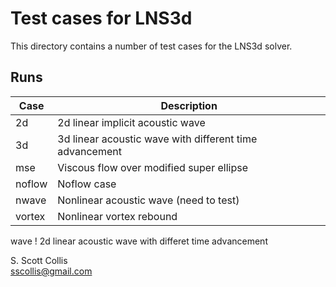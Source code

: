 # Test cases for LNS3d

This directory contains a number of test cases for the LNS3d solver.

## Runs

Case           |   Description
---------------|--------------------------------------------------
2d             |  2d linear implicit acoustic wave
3d             |  3d linear acoustic wave with different time advancement
mse            |  Viscous flow over modified super ellipse
noflow         |  Noflow case
nwave          |  Nonlinear acoustic wave (need to test)
vortex         |  Nonlinear vortex rebound
wave           !  2d linear acoustic wave with differet time advancement

S. Scott Collis\
sscollis@gmail.com

